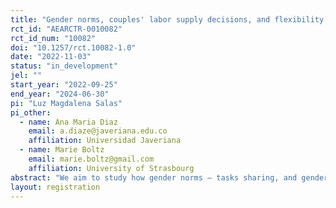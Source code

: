 ```yaml
---
title: "Gender norms, couples' labor supply decisions, and flexibility in working conditions in Colombia"
rct_id: "AEARCTR-0010082"
rct_id_num: "10082"
doi: "10.1257/rct.10082-1.0"
date: "2022-11-03"
status: "in_development"
jel: ""
start_year: "2022-09-25"
end_year: "2024-06-30"
pi: "Luz Magdalena Salas"
pi_other:
  - name: Ana Maria Diaz
    email: a.diaze@javeriana.edu.co
    affiliation: Universidad Javeriana
  - name: Marie Boltz
    email: marie.boltz@gmail.com
    affiliation: University of Strasbourg
abstract: "We aim to study how gender norms – tasks sharing, and gender roles - affect intra-household decisions about labor market participation and the likelihood for each spouse to accept flexible work arrangements. We will first conduct a baseline survey representative for cohabiting couples in Bogotá to elicit gender norms concerning labor market participation and willingness to accept flexible jobs. The objective is to identify whether Colombia is a context of pluralistic ignorance, namely whether Colombians hold an opinion, but mistakenly believe that others hold the opposite opinion. As a result, individuals behave in ways that are incongruent with their personal opinions and congruent, instead with what they mistakenly believe to be the norm. Contingent on finding this evidence, in a second step, we will conduct a discrete choice experiment among couples where we will measure how the willingness to work and the propensity to accept flexible work will vary by gender and according to experimental variations: (i) the presence of the other spouse when making one’s choices, (ii) providing or not the information about what is the average preferences of other couples from the same neighborhood about female labor force participation and male and female willingness to accept a flexible job. This project will make an original contribution by drawing a direct link between the growing literature on the demand for flexibility at the workplace and the one on intra-family decisions. "
layout: registration
---
```


